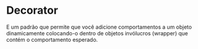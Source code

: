 # Decorator
E um padrão que permite que você adicione comportamentos a um objeto dinamicamente colocando-o dentro de objetos invólucros (wrapper) que contém o comportamento esperado.

